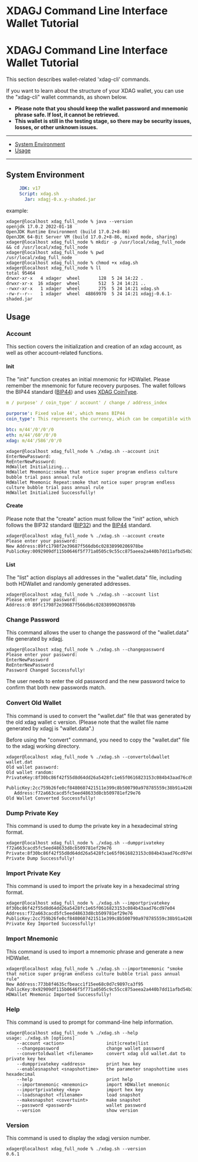 # XDAGJ Command Line Interface Wallet Tutorial

# XDAGJ Command Line Interface Wallet Tutorial

This section describes wallet-related 'xdag-cli' commands.

If you want to learn about the structure of your XDAG wallet, you can use the "xdag-cli" wallet commands, as shown below.

- **Please note that you should keep the wallet password and mnemonic phrase safe. If lost, it cannot be retrieved.**
- **This wallet is still in the testing stage, so there may be security issues, losses, or other unknown issues.**

----------

- [System Environment](#system-environment)
- [Usage](#usage)

----------

## System Environment

```yaml
     JDK: v17
     Script: xdag.sh
       Jar: xdagj-0.x.y-shaded.jar
```

example:
```shell
xdager@localhost xdag_full_node % java --version
openjdk 17.0.2 2022-01-18
OpenJDK Runtime Environment (build 17.0.2+8-86)
OpenJDK 64-Bit Server VM (build 17.0.2+8-86, mixed mode, sharing)
xdager@localhost xdag_full_node % mkdir -p /usr/local/xdag_full_node && cd /usr/local/xdag_full_node
xdager@localhost xdag_full_node % pwd
/usr/local/xdag_full_node
xdager@localhost xdag_full_node % chmod +x xdag.sh
xdager@localhost xdag_full_node % ll
total 95464
drwxr-xr-x   4 xdager  wheel       128  5 24 14:22 .
drwxr-xr-x  16 xdager  wheel       512  5 24 14:21 ..
-rwxr-xr-x   1 xdager  wheel       275  5 24 14:21 xdag.sh
-rw-r--r--   1 xdager  wheel  48869970  5 24 14:21 xdagj-0.6.1-shaded.jar
```

## Usage

### Account

This section covers the initialization and creation of an xdag account, as well as other account-related functions.

#### Init

The "init" function creates an initial mnemonic for HDWallet. Please remember the mnemonic for future recovery purposes. The wallet follows the BIP44 standard ([BIP44](https://github.com/bitcoin/bips/blob/master/bip-0044.mediawiki)) and uses [XDAG CoinType](https://github.com/satoshilabs/slips/blob/master/slip-0044.md).

```yaml
m / purpose' / coin_type' / account' / change / address_index
```

```yaml
purporse': Fixed value 44', which means BIP44
coin_type': This represents the currency, which can be compatible with many currencies, such as BTC is 0', ETH is 60',XDAG is 586'

btc: m/44'/0'/0'/0
eth: m/44'/60'/0'/0
xdag: m/44'/586'/0'/0
```

```shell
xdager@localhost xdag_full_node % ./xdag.sh --account init
EnterNewPassword:
ReEnterNewPassword:
HdWallet Initializing...
HdWallet Mnemonic:smoke that notice super program endless culture bubble trial pass annual rule
HdWallet Mnemonic Repeat:smoke that notice super program endless culture bubble trial pass annual rule
HdWallet Initialized Successfully!
```

#### Create

Please note that the "create" action must follow the "init" action, which follows the BIP32 standard ([BIP32](https://github.com/bitcoin/bips/blob/master/bip-0032.mediawiki)) and the [BIP44](https://github.com/bitcoin/bips/blob/master/bip-0044.mediawiki) standard.

```shell
xdager@localhost xdag_full_node % ./xdag.sh --account create
Please enter your password:
New Address:89fc1798f2e39687f566db6c02838990206978be
PublicKey:0092909df115b0646f5f771a0505c9c55cc875aeea2a440b7dd11afbd54b350482749d7dba68d1bff96c19adb1a6e920be2e959a684a8ab7545a9a213d85dc4a57
```

#### List

The "list" action displays all addresses in the "wallet.data" file, including both HDWallet and randomly generated addresses.

```shell
xdager@localhost xdag_full_node % ./xdag.sh --account list
Please enter your password:
Address:0 89fc1798f2e39687f566db6c02838990206978b
```

### Change Password

This command allows the user to change the password of the "wallet.data" file generated by xdagj.

```shell
xdager@localhost xdag_full_node % ./xdag.sh --changepassword
Please enter your password:
EnterNewPassword
ReEnterNewPassword
Password Changed Successfully!
```

The user needs to enter the old password and the new password twice to confirm that both new passwords match.

### Convert Old Wallet

This command is used to convert the "wallet.dat" file that was generated by the old xdag wallet c version. (Please note that the wallet file name generated by xdagj is "wallet.data".)

Before using the "convert" command, you need to copy the "wallet.dat" file to the xdagj working directory.

```shell
xdager@localhost xdag_full_node % ./xdag.sh --convertoldwallet wallet.dat
Old wallet password:
Old wallet random:
PrivateKey:8f30bc86f42f55d8d64dd26a5428fc1e65f0616823153c084b43aad76cd97e04
 PublicKey:2cc759b26fe0cf8480607421511e399c8b500790a978785559c38b91a420b2e57115d4618c0e0765e2961a5afa15ac465ae2029bbf6960a3e2ece8de896a964e
   Address:f72a663cacd5fc5eed48633d8cb509781ef29e76
Old Wallet Converted Successfully!
```

### Dump Private Key

This command is used to dump the private key in a hexadecimal string format.

```shell
xdager@localhost xdag_full_node % ./xdag.sh --dumpprivatekey f72a663cacd5fc5eed48633d8cb509781ef29e76
Private:8f30bc86f42f55d8d64dd26a5428fc1e65f0616823153c084b43aad76cd97e04
Private Dump Successfully!
```

### Import Private Key

This command is used to import the private key in a hexadecimal string format.

```shell
xdager@localhost xdag_full_node % ./xdag.sh --importprivatekey 8f30bc86f42f55d8d64dd26a5428fc1e65f0616823153c084b43aad76cd97e04
Address:f72a663cacd5fc5eed48633d8cb509781ef29e76
PublicKey:2cc759b26fe0cf8480607421511e399c8b500790a978785559c38b91a420b2e57115d4618c0e0765e2961a5afa15ac465ae2029bbf6960a3e2ece8de896a964e
Private Key Imported Successfully!
```

### Import Mnemonic

This command is used to import a mnemonic phrase and generate a new HDWallet.

```shell
xdager@localhost xdag_full_node % ./xdag.sh --importmnemonic "smoke that notice super program endless culture bubble trial pass annual rule"
New Address:773b8f4635cfbeacc1f15ee68c0d7c9897ca3f95
PublicKey:0x92909df115b0646f5f771a0505c9c55cc875aeea2a440b7dd11afbd54b350482749d7dba68d1bff96c19adb1a6e920be2e959a684a8ab7545a9a213d85dc4a57
HDWallet Mnemonic Imported Successfully!
```

### Help

This command is used to prompt for command-line help information.

```shell
xdager@localhost xdag_full_node % ./xdag.sh --help
usage: ./xdag.sh [options]
    --account <action>                init|create|list
    --changepassword                  change wallet password
    --convertoldwallet <filename>     convert xdag old wallet.dat to private key hex
    --dumpprivatekey <address>        print hex key
    --enablesnapshot <snapshottime>   the parameter snapshottime uses hexadecimal
    --help                            print help
    --importmnemonic <mnemonic>       import HDWallet mnemonic
    --importprivatekey <key>          import hex key
    --loadsnapshot <filename>         load snapshot
    --makesnapshot <covertuint>       make snapshot
    --password <password>             wallet password
    --version                         show version
```

### Version

This command is used to display the xdagj version number.

```shell
xdager@localhost xdag_full_node % ./xdag.sh --version
0.6.1
```
